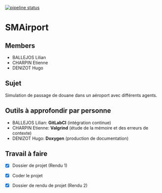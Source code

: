 [![pipeline status](https://gitlab.isima.fr/liballejos/smairport/badges/master/pipeline.svg)](https://gitlab.isima.fr/liballejos/smairport/-/commits/master)

# SMAirport

## Members

- BALLEJOS Lilian
- CHARPIN Etienne
- DENIZOT Hugo

## Sujet

Simulation de passage de douane dans un aéroport avec différents agents.

## Outils à approfondir par personne

- BALLEJOS Lilian: **GitLabCI** (intégration continue)
- CHARPIN Etienne: **Valgrind** (étude de la mémoire et des erreurs de contexte)
- DENIZOT Hugo: **Doxygen** (production de documentation)

## Travail à faire

- [X] Dossier de projet (Rendu 1)

- [X] Coder le projet

- [X] Dossier de rendu de projet (Rendu 2)






